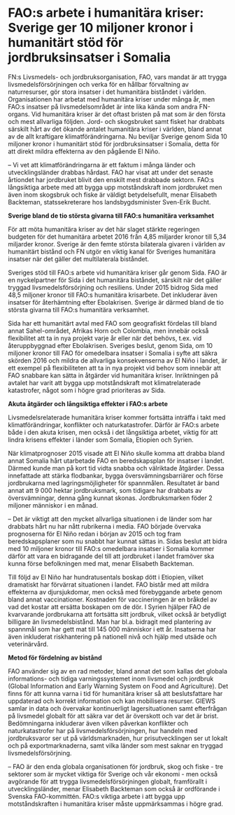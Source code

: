 # FAO:s arbete i humanitära kriser: Sverige ger 10 miljoner kronor i humanitärt stöd för jordbruksinsatser i Somalia

FN:s Livsmedels\- och jordbruksorganisation, FAO, vars mandat är att trygga livsmedelsförsörjningen och verka för en hållbar förvaltning av naturresurser, gör stora insatser i det humanitära biståndet i världen. Organisationen har arbetat med humanitära kriser under många år, men FAO:s insatser på livsmedelsområdet är inte lika kända som andra FN\-organs. Vid humanitära kriser är det oftast bristen på mat som är den första och mest allvarliga följden. Jord\- och skogsbruket samt fisket har drabbats särskilt hårt av det ökande antalet humanitära kriser i världen, bland annat av de allt kraftigare klimatförändringarna. Nu beviljar Sverige genom Sida 10 miljoner kronor i humanitärt stöd för jordbruksinsatser i Somalia, detta för att direkt mildra effekterna av den pågående El Niño.


– Vi vet att klimatförändringarna är ett faktum i många länder och utvecklingsländer drabbas hårdast. FAO har visat att under det senaste årtiondet har jordbruket blivit den enskilt mest drabbade sektorn. FAO:s långsiktiga arbete med att bygga upp motståndskraft inom jordbruket men även inom skogsbruk och fiske är väldigt betydelsefullt, menar Elisabeth Backteman, statssekreterare hos landsbygdsminister Sven\-Erik Bucht.

**Sverige bland de tio största givarna till FAO:s humanitära verksamhet**

För att möta humanitära kriser av det här slaget stärkte regeringen budgeten för det humanitära arbetet 2016 från 4,85 miljarder kronor till 5,34 miljarder kronor. Sverige är den femte största bilaterala givaren i världen av humanitärt bistånd och FN utgör en viktig kanal för Sveriges humanitära insatser när det gäller det multilaterala biståndet.

Sveriges stöd till FAO:s arbete vid humanitära kriser går genom Sida. FAO är en nyckelpartner för Sida i det humanitära biståndet, särskilt när det gäller tryggad livsmedelsförsörjning och resiliens. Under 2015 bidrog Sida med 48,5 miljoner kronor till FAO:s humanitära krisarbete. Det inkluderar även insatser för återhämtning efter Ebolakrisen. Sverige är därmed bland de tio största givarna till FAO:s humanitära verksamhet.

Sida har ett humanitärt avtal med FAO som geografiskt fördelas till bland annat Sahel\-området, Afrikas Horn och Colombia, men innebär också flexibilitet att ta in nya projekt varje år eller när det behövs, t.ex. vid återuppbyggnad efter Ebolakrisen. Sveriges beslut, genom Sida, om 10 miljoner kronor till FAO för omedelbara insatser i Somalia i syfte att säkra skörden 2016 och mildra de allvarliga konsekvenserna av El Niño i landet, är ett exempel på flexibiliteten att ta in nya projekt vid behov som innebär att FAO snabbare kan sätta in åtgärder vid humanitära kriser. Inriktningen på avtalet har varit att bygga upp motståndskraft mot klimatrelaterade katastrofer, något som i högre grad prioriteras av Sida.

**Akuta åtgärder och långsiktiga effekter i FAO:s arbete**

Livsmedelsrelaterade humanitära kriser kommer fortsätta inträffa i takt med klimatförändringar, konflikter och naturkatastrofer. Därför är FAO:s arbete både i den akuta krisen, men också i det långsiktiga arbetet, viktig för att lindra krisens effekter i länder som Somalia, Etiopien och Syrien.

När klimatprognoser 2015 visade att El Niño skulle komma att drabba bland annat Somalia hårt utarbetade FAO en beredskapsplan för insatser i landet. Därmed kunde man på kort tid vidta snabba och välriktade åtgärder. Dessa innefattade att stärka flodbankar, bygga översvämningsbarriärer och förse jordbrukarna med lagringsmöjligheter för spannmålen. Resultatet är band annat att 9 000 hektar jordbruksmark, som tidigare har drabbats av översvämningar, denna gång kunnat skonas. Jordbruksmarken föder 2 miljoner människor i en månad.

– Det är viktigt att den mycket allvarliga situationen i de länder som har drabbats hårt nu har nått rubrikerna i media. FAO började övervaka prognoserna för El Niño redan i början av 2015 och tog fram beredskapsplaner som nu snabbt har kunnat sättas in. Sidas beslut att bidra med 10 miljoner kronor till FAO:s omedelbara insatser i Somalia kommer därför att vara en bidragande del till att jordbruket i landet framöver ska kunna förse befolkningen med mat, menar Elisabeth Backteman.

Till följd av El Niño har hundratusentals boskap dött i Etiopien, vilket dramatiskt har förvärrat situationen i landet. FAO bistår med att mildra effekterna av djursjukdomar, men också med förebyggande arbete genom bland annat vaccinationer. Kostnaden för vaccineringen är en bråkdel av vad det kostar att ersätta boskapen om de dör. I Syrien hjälper FAO de kvarvarande jordbrukarna att fortsätta sitt jordbruk, vilket också är betydligt billigare än livsmedelsbistånd. Man har bl.a. bidragit med plantering av spannmål som har gett mat till 145 000 människor i ett år. Insatserna har även inkluderat riskhantering på nationell nivå och hjälp med utsäde och veterinärvård.

**Metod för fördelning av bistånd**

FAO använder sig av en rad metoder, bland annat det som kallas det globala informations\- och tidiga varningssystemet inom livsmedel och jordbruk (Global Information and Early Warning System on Food and Agriculture). Det finns för att kunna varna i tid för humanitära kriser så att beslutsfattare har uppdaterad och korrekt information och kan mobilisera resurser. GIEWS samlar in data och övervakar kontinuerligt lagersituationen samt efterfrågan på livsmedel globalt för att säkra var det är överskott och var det är brist. Bedömningarna inkluderar även vilken påverkan konflikter och naturkatastrofer har på livsmedelsförsörjningen, hur handeln med jordbruksvaror ser ut på världsmarknaden, hur prisutvecklingen ser ut lokalt och på exportmarknaderna, samt vilka länder som mest saknar en tryggad livsmedelsförsörjning.

– FAO är den enda globala organisationen för jordbruk, skog och fiske \- tre sektorer som är mycket viktiga för Sverige och vår ekonomi \- men också avgörande för att trygga livsmedelsförsörjningen globalt, framförallt i utvecklingsländer, menar Elisabeth Backteman som också är ordförande i Svenska FAO\-kommittén. FAO:s viktiga arbete i att bygga upp motståndskraften i humanitära kriser måste uppmärksammas i högre grad.
